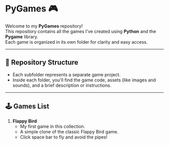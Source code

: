 # PyGames 🎮

Welcome to my **PyGames** repository!  
This repository contains all the games I've created using **Python** and the **Pygame** library.  
Each game is organized in its own folder for clarity and easy access.

---

## 📁 Repository Structure

- Each subfolder represents a separate game project.
- Inside each folder, you'll find the game code, assets (like images and sounds), and a brief description or instructions.

---

## 🕹️ Games List

1. **Flappy Bird**
   - My first game in this collection.
   - A simple clone of the classic Flappy Bird game.
   - Click space bar to fly and avoid the pipes!

